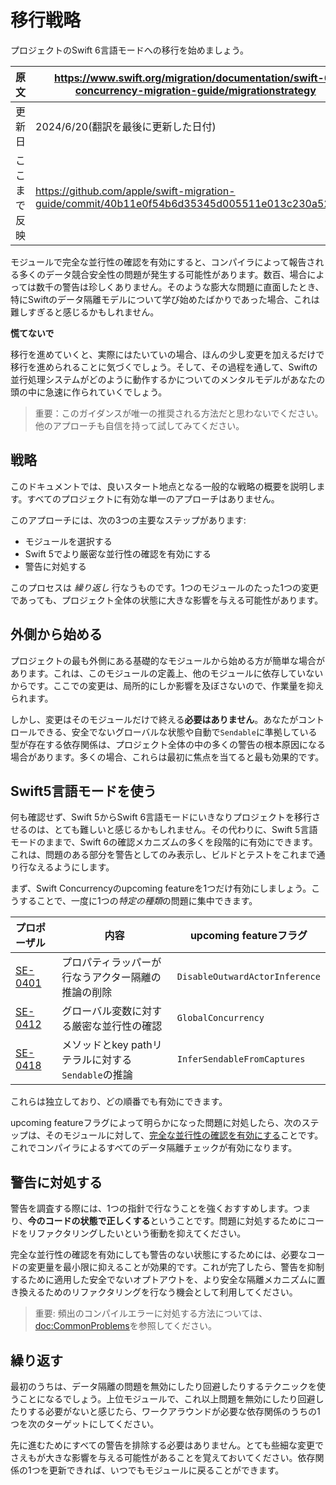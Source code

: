 # 移行戦略

プロジェクトのSwift 6言語モードへの移行を始めましょう。

|原文|https://www.swift.org/migration/documentation/swift-6-concurrency-migration-guide/migrationstrategy|
|---|---|
|更新日|2024/6/20(翻訳を最後に更新した日付)|
|ここまで反映|https://github.com/apple/swift-migration-guide/commit/40b11e0f54b6d35345d005511e013c230a520d26|

モジュールで完全な並行性の確認を有効にすると、コンパイラによって報告される多くのデータ競合安全性の問題が発生する可能性があります。数百、場合によっては数千の警告は珍しくありません。そのような膨大な問題に直面したとき、特にSwiftのデータ隔離モデルについて学び始めたばかりであった場合、これは難しすぎると感じるかもしれません。

**慌てないで**

移行を進めていくと、実際にはたいていの場合、ほんの少し変更を加えるだけで移行を進められることに気づくでしょう。そして、その過程を通して、Swiftの並行処理システムがどのように動作するかについてのメンタルモデルがあなたの頭の中に急速に作られていくでしょう。

> 重要：このガイダンスが唯一の推奨される方法だと思わないでください。他のアプローチも自信を持って試してみてください。

## 戦略

このドキュメントでは、良いスタート地点となる一般的な戦略の概要を説明します。すべてのプロジェクトに有効な単一のアプローチはありません。

このアプローチには、次の3つの主要なステップがあります:
- モジュールを選択する
- Swift 5でより厳密な並行性の確認を有効にする
- 警告に対処する

このプロセスは _繰り返し_ 行なうものです。1つのモジュールのたった1つの変更であっても、プロジェクト全体の状態に大きな影響を与える可能性があります。

## 外側から始める

プロジェクトの最も外側にある基礎的なモジュールから始める方が簡単な場合があります。これは、このモジュールの定義上、他のモジュールに依存していないからです。ここでの変更は、局所的にしか影響を及ぼさないので、作業量を抑えられます。

しかし、変更はそのモジュールだけで終える**必要はありません**。あなたがコントロールできる、安全でないグローバルな状態や自動で`Sendable`に準拠している型が存在する依存関係は、プロジェクト全体の中の多くの警告の根本原因になる場合があります。多くの場合、これらは最初に焦点を当てると最も効果的です。

## Swift5言語モードを使う

何も確認せず、Swift 5からSwift 6言語モードにいきなりプロジェクトを移行させるのは、とても難しいと感じるかもしれません。その代わりに、Swift 5言語モードのままで、Swift 6の確認メカニズムの多くを段階的に有効にできます。これは、問題のある部分を警告としてのみ表示し、ビルドとテストをこれまで通り行なえるようにします。

まず、Swift Concurrencyのupcoming featureを1つだけ有効にしましょう。こうすることで、一度に1つの*特定の種類*の問題に集中できます。

プロポーザル    | 内容 | upcoming featureフラグ 
:-----------|-------------|-------------
[SE-0401][] | プロパティラッパーが行なうアクター隔離の推論の削除 | `DisableOutwardActorInference`
[SE-0412][] | グローバル変数に対する厳密な並行性の確認 | `GlobalConcurrency`
[SE-0418][] | メソッドとkey pathリテラルに対する`Sendable`の推論 | `InferSendableFromCaptures`

[SE-0401]: https://github.com/swiftlang/swift-evolution/blob/main/proposals/0401-remove-property-wrapper-isolation.md
[SE-0412]: https://github.com/swiftlang/swift-evolution/blob/main/proposals/0412-strict-concurrency-for-global-variables.md
[SE-0418]: https://github.com/swiftlang/swift-evolution/blob/main/proposals/0418-inferring-sendable-for-methods.md

これらは独立しており、どの順番でも有効にできます。

upcoming featureフラグによって明らかになった問題に対処したら、次のステップは、そのモジュールに対して、[完全な並行性の確認を有効にする][CompleteChecking]ことです。これでコンパイラによるすべてのデータ隔離チェックが有効になります。

[CompleteChecking]: <doc:CompleteChecking>

## 警告に対処する

警告を調査する際には、1つの指針で行なうことを強くおすすめします。つまり、**今のコードの状態で正しくする**ということです。問題に対処するためにコードをリファクタリングしたいという衝動を抑えてください。

完全な並行性の確認を有効にしても警告のない状態にするためには、必要なコードの変更量を最小限に抑えることが効果的です。これが完了したら、警告を抑制するために適用した安全でないオプトアウトを、より安全な隔離メカニズムに置き換えるためのリファクタリングを行なう機会として利用してください。

> 重要: 頻出のコンパイルエラーに対処する方法については、<doc:CommonProblems>を参照してください。

## 繰り返す

最初のうちは、データ隔離の問題を無効にしたり回避したりするテクニックを使うことになるでしょう。上位モジュールで、これ以上問題を無効にしたり回避したりする必要がないと感じたら、ワークアラウンドが必要な依存関係のうちの1つを次のターゲットにしてください。

先に進むためにすべての警告を排除する必要はありません。とても些細な変更でさえもが大きな影響を与える可能性があることを覚えておいてください。依存関係の1つを更新できれば、いつでもモジュールに戻ることができます。